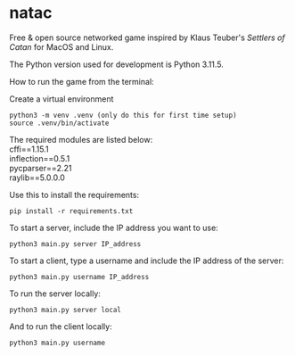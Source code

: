 # natac

Free & open source networked game inspired by Klaus Teuber's *Settlers of Catan* for MacOS and Linux.

The Python version used for development is Python 3.11.5.

How to run the game from the terminal:

Create a virtual environment
```
python3 -m venv .venv (only do this for first time setup)
source .venv/bin/activate
```
The required modules are listed below:<br>
cffi==1.15.1<br>
inflection==0.5.1<br>
pycparser==2.21<br>
raylib==5.0.0.0<br>

Use this to install the requirements:
```
pip install -r requirements.txt
```
To start a server, include the IP address you want to use:
```
python3 main.py server IP_address
```
To start a client, type a username and include the IP address of the server:
```
python3 main.py username IP_address
```
To run the server locally:
```
python3 main.py server local
```
And to run the client locally:
```
python3 main.py username
```
